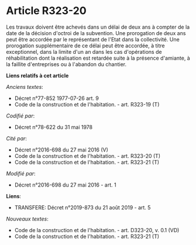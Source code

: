 # Article R323-20

Les travaux doivent être achevés dans un délai de deux ans à compter de la date de la décision d'octroi de la subvention. Une
prorogation de deux ans peut être accordée par le représentant de l'Etat dans la collectivité. Une prorogation supplémentaire
de ce délai peut être accordée, à titre exceptionnel, dans la limite d'un an dans les cas d'opérations de réhabilitation dont
la réalisation est retardée suite à la présence d'amiante, à la faillite d'entreprises ou à l'abandon du chantier.

**Liens relatifs à cet article**

_Anciens textes_:

  - Décret n°77-852 1977-07-26 art. 9
  - Code de la construction et de l'habitation. - art. R323-19 (T)

_Codifié par_:

  - Décret n°78-622 du 31 mai 1978

_Cité par_:

  - Décret n°2016-698 du 27 mai 2016 (V)
  - Code de la construction et de l'habitation. - art. R323-20 (T)
  - Code de la construction et de l'habitation. - art. R323-21 (T)

_Modifié par_:

  - Décret n°2016-698 du 27 mai 2016 - art. 1

**Liens**:

  - TRANSFERE: Décret n°2019-873 du 21 août 2019 - art. 5

_Nouveaux textes_:

  - Code de la construction et de l'habitation. - art. D323-20, v. 0.1 (VD)
  - Code de la construction et de l'habitation. - art. R323-21 (T)
